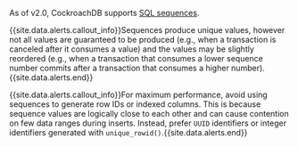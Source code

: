 As of v2.0, CockroachDB supports [SQL sequences](create-sequence.html).

{{site.data.alerts.callout_info}}Sequences produce <emph>unique</emph> values, however not all values are guaranteed to be produced (e.g., when a transaction is canceled after it consumes a value) and the values may be slightly reordered (e.g., when a transaction that consumes a lower sequence number commits after a transaction that consumes a higher number).{{site.data.alerts.end}}

{{site.data.alerts.callout_info}}For maximum performance, avoid using sequences to generate row IDs or indexed columns. This is because sequence values are logically close to each other and can cause contention on few data ranges during inserts. Instead, prefer <code>UUID</code>  identifiers or integer identifiers generated with <code>unique_rowid()</code>.{{site.data.alerts.end}}
